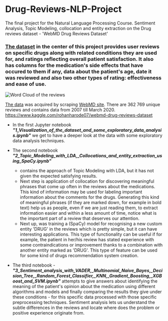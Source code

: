 # Drug-Reviews-NLP-Project
 The final project for the Natural Language Processing Course. Sentiment Analysis, Topic Modeling, collocation and entity extraction on the Drug reviews dataset - 'WebMD Drug Reviews Dataset'

### [The dataset](https://www.kaggle.com/rohanharode07/webmd-drug-reviews-dataset) in the center of this project provides user reviews on specific drugs along with related conditions they are used for, and ratings reflecting overall patient satisfaction. It also has columns for the medication's side effects that have occured to them if any, data about the patient's age, date it was reviewed and also two other types of rating: effectiveness and ease of use.
 ![Word Cloud of the reviews](https://scontent.fskp1-1.fna.fbcdn.net/v/t1.15752-9/103471440_937256416723689_6778015454068924338_n.png?_nc_cat=107&_nc_sid=b96e70&_nc_ohc=k5au7eE5kZ4AX85nkeJ&_nc_ht=scontent.fskp1-1.fna&oh=3673c408f265595046cda671afe394d5&oe=5F0753A1)

[The data](https://www.kaggle.com/rohanharode07/webmd-drug-reviews-dataset) was acquired by scraping [WebMD site](https://www.webmd.com/). There are 362 769 unique reviews and contains data from 2007 till March 2020.
https://www.kaggle.com/rohanharode07/webmd-drug-reviews-dataset

- In the first Jupyter notebook ***"1_Visualization_of_the_dataset_and_some_exploratory_data_analysis.ipynb"*** we get to have a deeper look at the data with some exploratory data analysis techniques.
- The second notebook ***"2_Topic_Modeling_with_LDA,_Collocations_and_entity_extraction_using_SpaCy.ipynb"*** 
  - contains the approach of Topic Modeling with LDA, but it has not given the expected satisfying results.
  - Next step is application of collocation for discovering meaningful phrases that come up often in the reviews about the medications. This kind of information may be used  for labeling important information about the comments for the drugs. Generating this kind of meaningful phrases (if they are marked down, for example in bold text) help us as people, even if we are just reading them, to extract information easier and within a less amount of time, notice what is the important part of a review that deserves our attention.
  - Next up, was training a (SpaCy) model for recognising a new custom entity 'DRUG' in the reviews which is pretty simple, but it can have interesting applications. This type of functionality can be useful if for example, the patient in her/his review has  stated experience with some contraindications or improvement thanks to a combination with another 
entity marked as 'DRUG'. This type of feature can be used for some kind of drugs recommendation system creation.

- The third notebook - ***"3_Sentiment_analysis_with_VADER,_Multinomial_Naive_Bayes,_Decision_Tree,_Random_Forest_Classifier,_KNN,_Gradient_Boosting,_XGBoost_and_SVM.ipynb"*** attempts to give answers 
about identifying the meaning of the patient's opinion about the medication using different 
algorithms and models and finally comparing the results they give under these conditions - for this specific data processed with those specific preprocessing 
techniques. Sentiment analysis lets us understand the subtle differences in the reviews and locate 
where does the problem or positive experience originate from.
